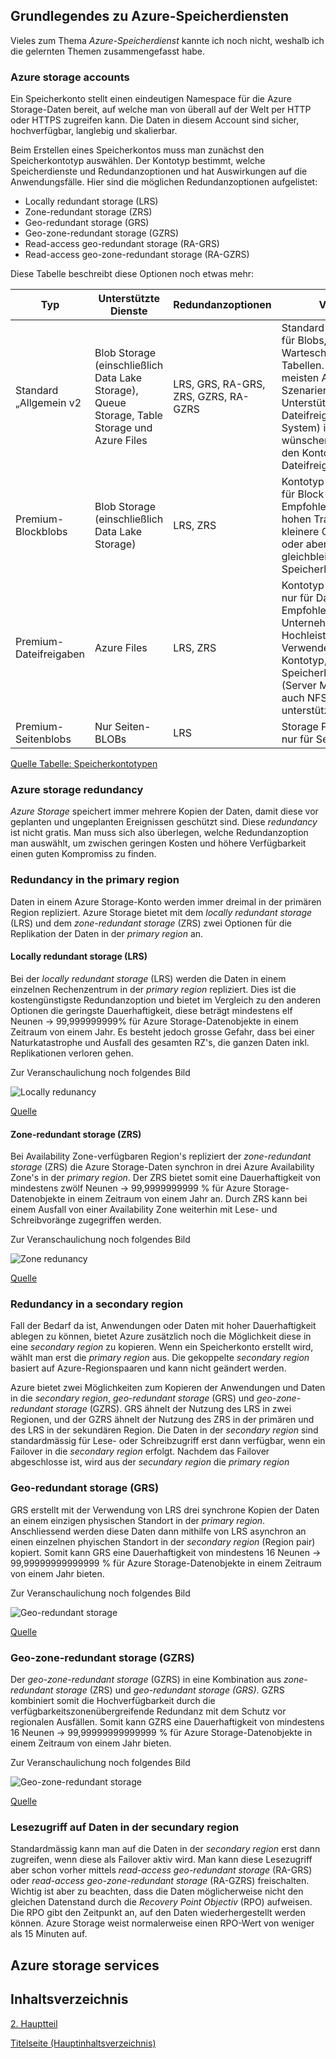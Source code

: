 ## Grundlegendes zu Azure-Speicherdiensten

Vieles zum Thema *Azure-Speicherdienst* kannte ich noch nicht, weshalb ich die gelernten Themen zusammengefasst habe.

### Azure storage accounts

Ein Speicherkonto stellt einen eindeutigen Namespace für die Azure Storage-Daten bereit, auf welche man von überall auf der Welt per HTTP oder HTTPS zugreifen kann. Die Daten in diesem Account sind sicher, hochverfügbar, langlebig und skalierbar.

Beim Erstellen eines Speicherkontos muss man zunächst den Speicherkontotyp auswählen. Der Kontotyp bestimmt, welche Speicherdienste und Redundanzoptionen und hat Auswirkungen auf die Anwendungsfälle.
Hier sind die möglichen Redundanzoptionen aufgelistet:

- Locally redundant storage (LRS)
- Zone-redundant storage (ZRS)
- Geo-redundant storage (GRS)
- Geo-zone-redundant storage (GZRS)
- Read-access geo-redundant storage (RA-GRS)
- Read-access geo-zone-redundant storage (RA-GZRS)

Diese Tabelle beschreibt diese Optionen noch etwas mehr:

| Typ                    | Unterstützte Dienste                                                                          | Redundanzoptionen                    | Verwendung                                                                                                                                                                                                                                                                             |
| ---------------------- | --------------------------------------------------------------------------------------------- | ------------------------------------ | -------------------------------------------------------------------------------------------------------------------------------------------------------------------------------------------------------------------------------------------------------------------------------------- |
| Standard „Allgemein v2 | Blob Storage (einschließlich Data Lake Storage), Queue Storage, Table Storage und Azure Files | LRS, GRS, RA-GRS, ZRS, GZRS, RA-GZRS | Standard-Speicherkontotyp für Blobs, Dateifreigaben, Warteschlangen und Tabellen. Empfohlen für die meisten Azure Storage-Szenarien. Wenn Sie Unterstützung für NFS-Dateifreigaben (Network File System) in Azure Files wünschen, verwenden Sie den Kontotyp „Premium-Dateifreigaben“. |
| Premium-Blockblobs     | Blob Storage (einschließlich Data Lake Storage)                                               | LRS, ZRS                             | Kontotyp „Premium Storage“ für Block- und Anfügeblobs. Empfohlen für Szenarien mit hohen Transaktionsraten, die kleinere Objekte verwenden oder aber eine gleichbleibend geringe Speicherlatenz erfordern.                                                                             |
| Premium-Dateifreigaben | Azure Files                                                                                   | LRS, ZRS                             | Kontotyp „Premium Storage“ nur für Dateifreigaben. Empfohlen für Unternehmens- oder Hochleistungsanwendungen. Verwenden Sie diesen Kontotyp, wenn Ihr Speicherkonto sowohl SMB- (Server Message Block) als auch NFS-Dateifreigaben unterstützen soll.                                  |
|Premium-Seitenblobs|Nur Seiten-BLOBs|LRS|Storage Premium-Kontotyp nur für Seitenblobs.|

[Quelle Tabelle: Speicherkontotypen](../4_Anhang/Quellenangabe.md#Tabelle-der-Kontospeichertypen)

### Azure storage redundancy

*Azure Storage* speichert immer mehrere Kopien der Daten, damit diese vor geplanten und ungeplanten Ereignissen geschützt sind. Diese *redundancy* ist nicht gratis. Man muss sich also überlegen, welche Redundanzoption man auswählt, um zwischen geringen Kosten und höhere Verfügbarkeit einen guten Kompromiss zu finden.

### Redundancy in the primary region

Daten in einem Azure Storage-Konto werden immer dreimal in der primären Region repliziert. Azure Storage bietet mit dem *locally redundant storage* (LRS) und dem *zone-redundant storage* (ZRS) zwei Optionen für die Replikation der Daten in der *primary region* an.

#### Locally redundant storage (LRS)

Bei der *locally redundant storage* (LRS) werden die Daten in einem einzelnen Rechenzentrum in der *primary region* repliziert. Dies ist die kostengünstigste Redundanzoption und bietet im Vergleich zu den anderen Optionen die geringste Dauerhaftigkeit, diese beträgt mindestens elf Neunen -> 99,999999999% für Azure Storage-Datenobjekte in einem Zeitraum von einem Jahr. Es besteht jedoch grosse Gefahr, dass bei einer Naturkatastrophe und Ausfall des gesamten RZ's, die ganzen Daten inkl. Replikationen verloren gehen.

Zur Veranschaulichung noch folgendes Bild

![Locally redunancy](../ressources/locally-redundant-storage.png)

[Quelle](../4_Anhang/Quellenangabe.md#Locally-redundancy)

#### Zone-redundant storage (ZRS)

Bei Availability Zone-verfügbaren Region's repliziert der *zone-redundant storage* (ZRS) die Azure Storage-Daten synchron in drei Azure Availability Zone's in der *primary region*. Der ZRS bietet somit eine Dauerhaftigkeit von mindestens zwölf Neunen -> 99,9999999999 % für Azure Storage-Datenobjekte in einem Zeitraum von einem Jahr an. Durch ZRS kann bei einem Ausfall von einer Availability Zone weiterhin mit Lese- und Schreibvoränge zugegriffen werden.

Zur Veranschaulichung noch folgendes Bild

![Zone redunancy](../ressources/zone-redundant-storage.png)

[Quelle](../4_Anhang/Quellenangabe.md#Zone-redundancy)

### Redundancy in a secondary region

Fall der Bedarf da ist, Anwendungen oder Daten mit hoher Dauerhaftigkeit ablegen zu können, bietet Azure zusätzlich noch die Möglichkeit diese in eine *secondary region* zu kopieren. Wenn ein Speicherkonto erstellt wird, wählt man erst die *primary region* aus. Die gekoppelte *secondary region* basiert auf Azure-Regionspaaren und kann nicht geändert werden.

Azure bietet zwei Möglichkeiten zum Kopieren der Anwendungen und Daten in die *secondary region*, *geo-redundant storage* (GRS) und *geo-zone-redundant storage* (GZRS).
GRS ähnelt der Nutzung des LRS in zwei Regionen, und der GZRS ähnelt der Nutzung des ZRS in der primären und des LRS in der sekundären Region.
Die Daten in der *secondary region* sind standardmässig für Lese- oder Schreibzugriff erst dann verfügbar, wenn ein Failover in die *secondary region* erfolgt. Nachdem das Failover abgeschlosse ist, wird aus der *secundary region* die *primary region*

### Geo-redundant storage (GRS)

GRS erstellt mit der Verwendung von LRS drei synchrone Kopien der Daten an einem einzigen physischen Standort in der *primary region*. Anschliessend werden diese Daten dann mithilfe von LRS asynchron an einen einzelnen phyischen Standort in der *secondary region* (Region pair) kopiert. Somit kann GRS eine Dauerhaftigkeit von mindestens 16 Neunen -> 99,99999999999999 % für Azure Storage-Datenobjekte in einem Zeitraum von einem Jahr bieten.

Zur Veranschaulichung noch folgendes Bild

![Geo-redundant storage](../ressources/geo-redundant-storage.png)

[Quelle](../4_Anhang/Quellenangabe.md#Geo-redundant-storage)

### Geo-zone-redundant storage (GZRS)

Der *geo-zone-redundant storage* (GZRS) in eine Kombination aus *zone-redundant storage* (ZRS) und *geo-redundant storage (GRS)*. GZRS kombiniert somit die Hochverfügbarkeit durch die verfügbarkeitszonenübergreifende Redundanz mit dem Schutz vor regionalen Ausfällen. Somit kann GZRS eine Dauerhaftigkeit von mindestens 16 Neunen -> 99,99999999999999 % für Azure Storage-Datenobjekte in einem Zeitraum von einem Jahr bieten.

Zur Veranschaulichung noch folgendes Bild

![Geo-zone-redundant storage](../ressources/geo-zone-redundant-storage.png)

[Quelle](../4_Anhang/Quellenangabe.md#Geo-zone-redundant-storage)

### Lesezugriff auf Daten in der secundary region

Standardmässig kann man auf die Daten in der *secondary region* erst dann zugreifen, wenn diese als Failover aktiv wird. Man kann diese Lesezugriff aber schon vorher mittels *read-access geo-redundant storage* (RA-GRS) oder *read-access geo-zone-redundant storage* (RA-GZRS) freischalten. Wichtig ist aber zu beachten, dass die Daten möglicherweise nicht den gleichen Datenstand durch die *Recovery Point Objectiv* (RPO) aufweisen. Die RPO gibt den Zeitpunkt an, auf den Daten wiederhergestellt werden können. Azure Storage weist normalerweise einen RPO-Wert von weniger als 15 Minuten auf.

## Azure storage services



## Inhaltsverzeichnis

[2. Hauptteil](./README.md)

[Titelseite (Hauptinhaltsverzeichnis)](../README.md)
